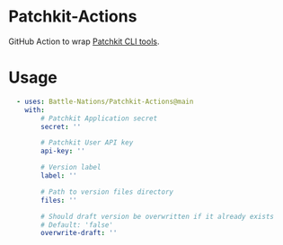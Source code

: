 # Patchkit-Actions

GitHub Action to wrap [Patchkit CLI tools](https://github.com/patchkit-net/patchkit-tools).

# Usage
```yaml
  - uses: Battle-Nations/Patchkit-Actions@main
    with:
        # Patchkit Application secret
        secret: ''

        # Patchkit User API key
        api-key: ''

        # Version label
        label: ''

        # Path to version files directory
        files: ''

        # Should draft version be overwritten if it already exists
        # Default: 'false'
        overwrite-draft: ''
```

